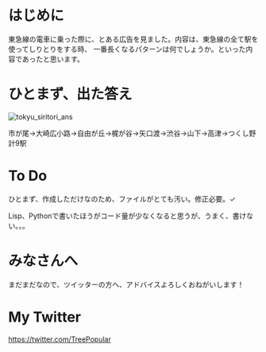 # はじめに
東急線の電車に乗った際に、とある広告を見ました。内容は、東急線の全て駅を使ってしりとりをする時、
一番長くなるパターンは何でしょうか。といった内容であったと思います。

# ひとまず、出た答え
![tokyu_siritori_ans](https://user-images.githubusercontent.com/79234472/172540813-5b32cec9-b877-425b-9267-b4abaf595b50.png)

市が尾→大崎広小路→自由が丘→梶が谷→矢口渡→渋谷→山下→高津→つくし野  計9駅

# To Do
ひとまず、作成しただけなのため、ファイルがとても汚い。修正必要。✓

Lisp、Pythonで書いたほうがコード量が少なくなると思うが、うまく、書けない。。。

# みなさんへ
まだまだなので、ツイッターの方へ、アドバイスよろしくおねがいします！

# My Twitter
https://twitter.com/TreePopular